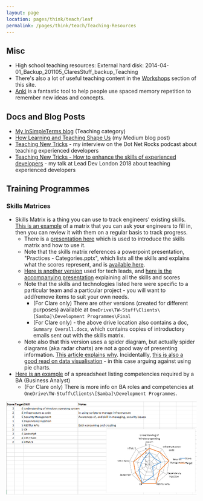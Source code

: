 ```yaml
---
layout: page
location: pages/think/teach/leaf
permalink: /pages/think/teach/Teaching-Resources
---
```


## Misc

- High school teaching resources: External hard disk: 2014-04-01_Backup\_201105_ClaresStuff_backup\_Teaching
- There's also a lot of useful teaching content in the [Workshops](/pages/think/events/Workshops) section of this site.
- [Anki](apps.ankiweb.net) is a fantastic tool to help people use spaced memory repetition to remember new ideas and concepts.

## Docs and Blog Posts

- [My InSimpleTerms blog](https://insimpleterms.blog/category/teaching) (Teaching category)
- [How Learning and Teaching Shape Us](https://medium.com/a-woman-in-technology/how-learning-and-teaching-shape-us-3e6333b8c7ba) (my Medium blog post)
- [Teaching New Tricks](https://www.dotnetrocks.com/?show=1621) - my interview on the Dot Net Rocks podcast about teaching experienced developers
- [Teaching New Tricks - How to enhance the skills of experienced developers](https://www.youtube.com/watch?v=Ue4dOfTRofg&feature=youtu.be) - my talk at Lead Dev London 2018 about teaching experienced developers

## Training Programmes

### Skills Matrices

- Skills Matrix is a thing you can use to track engineers' existing skills. [This is an example](https://docs.google.com/spreadsheets/d/1O_eSoLiWOLeLOxOERF22UiWsjsp59thy1fd8JPhRif4/edit?usp=sharing) of a matrix that you can ask your engineers to fill in, then you can review it with them on a regular basis to track progress. 
    - There is a [presentation here](https://drive.google.com/file/d/18gqpL9ky00CQZ11gh4GWll5Pg6xxHi_g/view?usp=sharing) which is used to introduce the skills matrix and how to use it.
    - Note that the skills matrix references a powerpoint presentation, "Practices - Categories.pptx", which lists all the skills and explains what the scores represent, and is [available here](https://drive.google.com/file/d/1569G1kM5YhBfFR9qB7pLNcBo_o1niGAn/view?usp=sharing). 
    - [Here is another version](https://drive.google.com/file/d/1BzyJWBHgXe6G46DbLNQ96wDxIXeYKIwh/view?usp=sharing) used for tech leads, and [here is the accompanying presentation](https://drive.google.com/file/d/12SN5kqNuxI88wW4afONbc_7bMJ9abQNu/view?usp=sharing) explaining all the skills and scores
    - Note that the skills and technologies listed here were specific to a particular team and a particular project - you will want to add/remove items to suit your own needs.
        - (For Clare only) There are other versions (created for different purposes) available at `OneDrive\TW-Stuff\Clients\[Samba]\Development Programmes\Final`
        - (For Clare only) - the above drive location also contains a doc, `Summary Overall.docx`, which contains copies of introductory emails sent out with the skills matrix.
    - Note also that this version uses a spider diagram, but actually spider diagrams (aka radar charts) are not a good way of presenting information. [This article explains why](https://blog.scottlogic.com/2011/09/23/a-critique-of-radar-charts.html). Incidentallly, [this is also a good read on data visualisation]((https://blog.funnel.io/why-we-dont-use-pie-charts-and-some-tips-on-better-data-visualizations)) - in this case arguing against using pie charts.
- [Here is an example](https://drive.google.com/file/d/1sGyyOeFg4xl58WLq8bBuOmdrruLAcCE7/view?usp=sharing) of a spreadsheet listing competencies required by a BA (Business Analyst)
    - (For Clare only) There is more info on BA roles and competencies at `OneDrive\TW-Stuff\Clients\[Samba]\Development Programmes`.

![skills matrix](/resources/images/skills-matrix.png)
